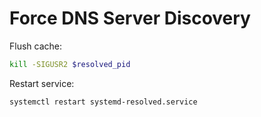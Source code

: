 # Force DNS Server Discovery

Flush cache:
``` sh
kill -SIGUSR2 $resolved_pid
```

Restart service:
``` sh
systemctl restart systemd-resolved.service
```

